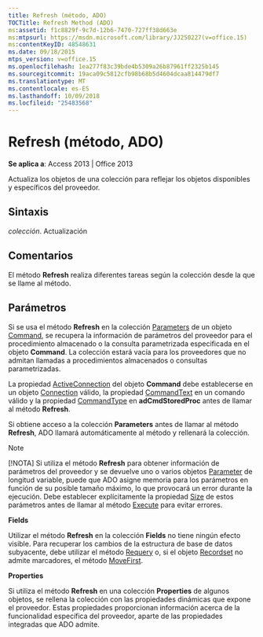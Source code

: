 ```yaml
---
title: Refresh (método, ADO)
TOCTitle: Refresh Method (ADO)
ms:assetid: f1c8829f-9c7d-12b6-7470-727ff38d663e
ms:mtpsurl: https://msdn.microsoft.com/library/JJ250227(v=office.15)
ms:contentKeyID: 48548631
ms.date: 09/18/2015
mtps_version: v=office.15
ms.openlocfilehash: 1ea277f83c39bde4b5309a26b87961ff2325b145
ms.sourcegitcommit: 19aca09c5812cfb98b68b5d4604dcaa814479df7
ms.translationtype: MT
ms.contentlocale: es-ES
ms.lasthandoff: 10/09/2018
ms.locfileid: "25483568"
---
```

# <a name="refresh-method-ado"></a>Refresh (método, ADO)


**Se aplica a**: Access 2013 | Office 2013

Actualiza los objetos de una colección para reflejar los objetos disponibles y específicos del proveedor.

## <a name="syntax"></a>Sintaxis

*colección*. Actualización

## <a name="remarks"></a>Comentarios

El método **Refresh** realiza diferentes tareas según la colección desde la que se llame al método.

## <a name="parameters"></a>Parámetros

Si se usa el método **Refresh** en la colección [Parameters](command-object-ado.md) de un objeto [Command](parameters-collection-ado.md), se recupera la información de parámetros del proveedor para el procedimiento almacenado o la consulta parametrizada especificada en el objeto **Command**. La colección estará vacía para los proveedores que no admitan llamadas a procedimientos almacenados o consultas parametrizadas.

La propiedad [ActiveConnection](activeconnection-property-ado.md) del objeto **Command** debe establecerse en un objeto [Connection](connection-object-ado.md) válido, la propiedad [CommandText](commandtext-property-ado.md) en un comando válido y la propiedad [CommandType](commandtype-property-ado.md) en **adCmdStoredProc** antes de llamar al método **Refresh**.

Si obtiene acceso a la colección **Parameters** antes de llamar al método **Refresh**, ADO llamará automáticamente al método y rellenará la colección.


> [!NOTE]
> <P>[!NOTA] Si utiliza el método <STRONG>Refresh</STRONG> para obtener información de parámetros del proveedor y se devuelve uno o varios objetos <A href="parameter-object-ado.md">Parameter</A> de longitud variable, puede que ADO asigne memoria para los parámetros en función de su posible tamaño máximo, lo que provocará un error durante la ejecución. Debe establecer explícitamente la propiedad <A href="size-property-ado.md">Size</A> de estos parámetros antes de llamar al método <A href="https://msdn.microsoft.com/library/jj248785(v=office.15)">Execute</A> para evitar errores.</P>



**Fields**

Utilizar el método **Refresh** en la colección **Fields** no tiene ningún efecto visible. Para recuperar los cambios de la estructura de base de datos subyacente, debe utilizar el método [Requery](requery-method-ado.md) o, si el objeto [Recordset](recordset-object-ado.md) no admite marcadores, el método [MoveFirst](movefirst-movelast-movenext-and-moveprevious-methods-ado.md).

**Properties**

Si utiliza el método **Refresh** en una colección **Properties** de algunos objetos, se rellena la colección con las propiedades dinámicas que expone el proveedor. Estas propiedades proporcionan información acerca de la funcionalidad específica del proveedor, aparte de las propiedades integradas que ADO admite.

